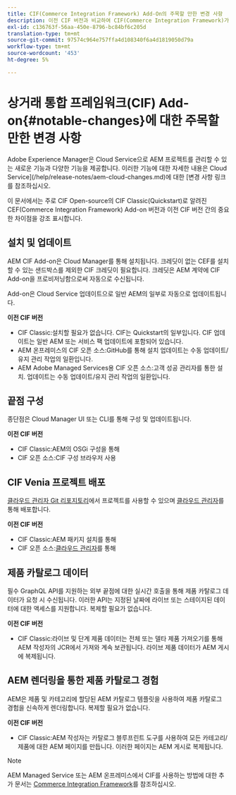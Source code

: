 ```yaml
---
title: CIF(Commerce Integration Framework) Add-On의 주목할 만한 변경 사항
description: 이전 CIF 버전과 비교하여 CIF(Commerce Integration Framework)가 눈에 띄게 변경되었습니다.
exl-id: c136763f-56aa-450e-8796-bc84bf6c205d
translation-type: tm+mt
source-git-commit: 97574c964e757ffa4d108340f6a4d1819050d79a
workflow-type: tm+mt
source-wordcount: '453'
ht-degree: 5%

---
```


# 상거래 통합 프레임워크(CIF) Add-on{#notable-changes}에 대한 주목할 만한 변경 사항

Adobe Experience Manager은 Cloud Service으로 AEM 프로젝트를 관리할 수 있는 새로운 기능과 다양한 기능을 제공합니다. 이러한 기능에 대한 자세한 내용은 Cloud Service](/help/release-notes/aem-cloud-changes.md)에 대한 [변경 사항 링크를 참조하십시오.

이 문서에서는 주로 CIF Open-source의 CIF Classic(Quickstart)로 알려진 CEF(Commerce Integration Framework) Add-on 버전과 이전 CIF 버전 간의 중요한 차이점을 강조 표시합니다.

## 설치 및 업데이트

AEM CIF Add-on은 Cloud Manager를 통해 설치됩니다. 크레딧이 없는 CEF를 설치할 수 있는 샌드박스를 제외한 CIF 크레딧이 필요합니다. 크레딧은 AEM 계약에 CIF Add-on을 프로비저닝함으로써 자동으로 수신됩니다.

Add-on은 Cloud Service 업데이트으로 일반 AEM의 일부로 자동으로 업데이트됩니다.

**이전 CIF 버전**

* CIF Classic:설치할 필요가 없습니다. CIF는 Quickstart의 일부입니다. CIF 업데이트는 일반 AEM 또는 서비스 팩 업데이트에 포함되어 있습니다.
* AEM 온프레미스의 CIF 오픈 소스:GitHub를 통해 설치 업데이트는 수동 업데이트/유지 관리 작업의 일환입니다.
* AEM Adobe Managed Services용 CIF 오픈 소스:고객 성공 관리자를 통한 설치. 업데이트는 수동 업데이트/유지 관리 작업의 일환입니다.

## 끝점 구성

종단점은 Cloud Manager UI 또는 CLI를 통해 구성 및 업데이트됩니다.

**이전 CIF 버전**

* CIF Classic:AEM의 OSGi 구성을 통해
* CIF 오픈 소스:CIF 구성 브라우저 사용

## CIF Venia 프로젝트 배포

[클라우드 관리자 Git 리포지토리](https://docs.adobe.com/content/help/ko-KR/experience-manager-cloud-service/implementing/managing-code/integrating-with-git.html)에서 프로젝트를 사용할 수 있으며 [클라우드 관리자](https://docs.adobe.com/content/help/ko-KR/experience-manager-cloud-service/implementing/deploying/overview.html)를 통해 배포합니다.

**이전 CIF 버전**

* CIF Classic:AEM 패키지 설치를 통해
* CIF 오픈 소스:[클라우드 관리자](https://docs.adobe.com/content/help/ko-KR/experience-manager-cloud-manager/using/introduction-to-cloud-manager.html)를 통해

## 제품 카탈로그 데이터

필수 GraphQL API를 지원하는 외부 끝점에 대한 실시간 호출을 통해 제품 카탈로그 데이터가 요청 시 수신됩니다. 이러한 API는 지정된 날짜에 라이브 또는 스테이지된 데이터에 대한 액세스를 지원합니다. 복제할 필요가 없습니다.

**이전 CIF 버전**

* CIF Classic:라이브 및 단계 제품 데이터는 전체 또는 델타 제품 가져오기를 통해 AEM 작성자의 JCR에서 가져와 계속 보관됩니다. 라이브 제품 데이터가 AEM 게시에 복제됩니다.

## AEM 렌더링을 통한 제품 카탈로그 경험

AEM은 제품 및 카테고리에 할당된 AEM 카탈로그 템플릿을 사용하여 제품 카탈로그 경험을 신속하게 렌더링합니다. 복제할 필요가 없습니다.

**이전 CIF 버전**

* CIF Classic:AEM 작성자는 카탈로그 블루프린트 도구를 사용하여 모든 카테고리/제품에 대한 AEM 페이지를 만듭니다. 이러한 페이지는 AEM 게시로 복제됩니다.

>[!NOTE]
>
>AEM Managed Service 또는 AEM 온프레미스에서 CIF를 사용하는 방법에 대한 추가 문서는 [Commerce Integration Framework](https://www.adobe.io/apis/experiencecloud/commerce-integration-framework/getting-started.html)를 참조하십시오.
